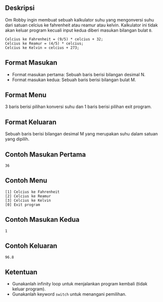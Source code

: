 ## Deskripsi

Om Robby ingin membuat sebuah kalkulator suhu yang mengonversi suhu dari satuan celcius ke fahrenheit atau reamur atau kelvin. Kalkulator ini tidak akan keluar program kecuali input kedua diberi masukan bilangan bulat `0`.

```
Celcius ke Fahrenheit = (9/5) * celcius + 32;
Celcius ke Reamur = (4/5) * celcius;
Celcius ke Kelvin = celcius + 273;
```

## Format Masukan

- Format masukan pertama: Sebuah baris berisi bilangan desimal N.
- Format masukan kedua: Sebuah baris berisi bilangan bulat M.

## Format Menu

3 baris berisi pilihan konversi suhu dan 1 baris berisi pilihan exit program.

## Format Keluaran

Sebuah baris berisi bilangan desimal M yang merupakan suhu dalam satuan yang dipilih.

## Contoh Masukan Pertama

```
36
```

## Contoh Menu

```
[1] Celcius ke Fahrenheit
[2] Celcius ke Reamur
[3] Celcius ke Kelvin
[0] Exit program
```

## Contoh Masukan Kedua

```
1
```

## Contoh Keluaran

```
96.8
```

## Ketentuan

- Gunakanlah infinity loop untuk menjalankan program kembali (tidak keluar program).
- Gunakanlah keyword `switch` untuk menangani pemilihan.